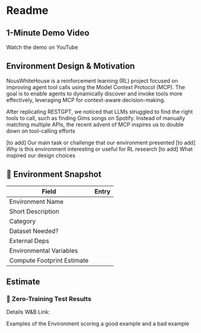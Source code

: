 # Readme

## 1-Minute Demo Video
Watch the demo on YouTube

## Environment Design & Motivation
NousWhiteHouse is a reinforcement learning (RL) project focused on improving agent tool calls using the Model Context Protocol (MCP). The goal is to enable agents to dynamically discover and invoke tools more effectively, leveraging MCP for context-aware decision-making. 

After replicating RESTGPT, we noticed that LLMs struggled to find the right tools to call, such as finding Gims songs on Spotify. Instead of manually matching multiple APIs, the recent advent of MCP inspires us to double down on tool-calling efforts 

[to add] Our main task or challenge that our environment presented
[to add] Why is this environment interesting or useful for RL research
[to add] What inspired our design choices

## 🔖 Environment Snapshot

| Field  | Entry |
| ------------- | ------------- |
| Environment Name  |   |
| Short Description  |   |
| Category  |   |
| Dataset Needed?  |   |
| External Deps  |   |
| Environmental Variables  |   |
| Compute Footprint Estimate  |   |

## Estimate	
### 🧪 Zero-Training Test Results
Details
W&B Link:

Examples of the Environment scoring a good example and a bad example
